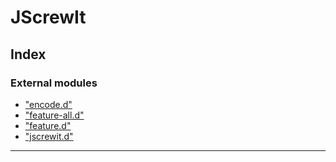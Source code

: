 
#  JScrewIt

## Index

### External modules

* ["encode.d"](modules/_encode_d_.md)
* ["feature-all.d"](modules/_feature_all_d_.md)
* ["feature.d"](modules/_feature_d_.md)
* ["jscrewit.d"](modules/_jscrewit_d_.md)

---

